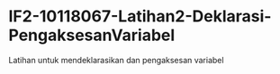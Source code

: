# IF2-10118067-Latihan2-Deklarasi-PengaksesanVariabel
Latihan untuk mendeklarasikan dan pengaksesan variabel
